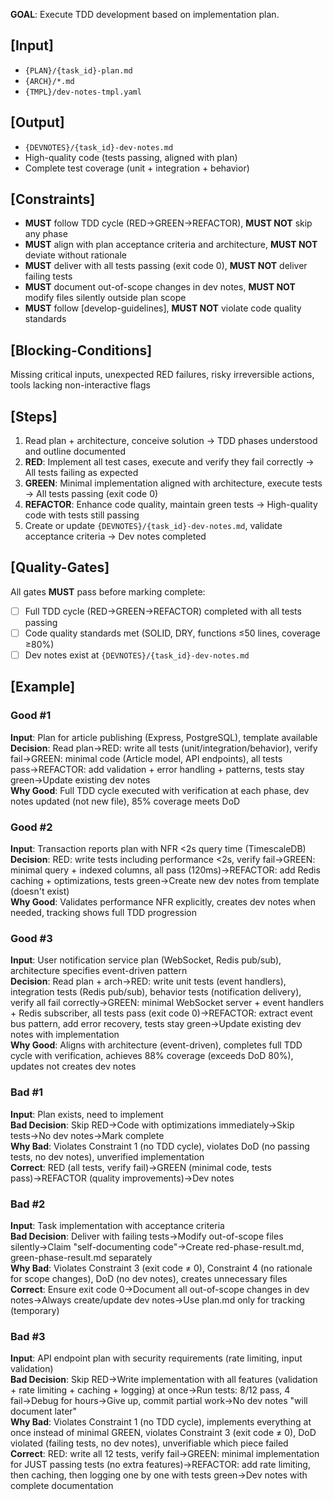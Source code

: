 **GOAL**: Execute TDD development based on implementation plan.

## [Input]
- `{PLAN}/{task_id}-plan.md`
- `{ARCH}/*.md`
- `{TMPL}/dev-notes-tmpl.yaml`

## [Output]
- `{DEVNOTES}/{task_id}-dev-notes.md`
- High-quality code (tests passing, aligned with plan)
- Complete test coverage (unit + integration + behavior)

## [Constraints]
- **MUST** follow TDD cycle (RED→GREEN→REFACTOR), **MUST NOT** skip any phase
- **MUST** align with plan acceptance criteria and architecture, **MUST NOT** deviate without rationale
- **MUST** deliver with all tests passing (exit code 0), **MUST NOT** deliver failing tests
- **MUST** document out-of-scope changes in dev notes, **MUST NOT** modify files silently outside plan scope
- **MUST** follow [develop-guidelines], **MUST NOT** violate code quality standards

## [Blocking-Conditions]
Missing critical inputs, unexpected RED failures, risky irreversible actions, tools lacking non-interactive flags

## [Steps]
1. Read plan + architecture, conceive solution → TDD phases understood and outline documented
2. **RED**: Implement all test cases, execute and verify they fail correctly → All tests failing as expected
3. **GREEN**: Minimal implementation aligned with architecture, execute tests → All tests passing (exit code 0)
4. **REFACTOR**: Enhance code quality, maintain green tests → High-quality code with tests still passing
5. Create or update `{DEVNOTES}/{task_id}-dev-notes.md`, validate acceptance criteria → Dev notes completed

## [Quality-Gates]
All gates **MUST** pass before marking complete:
- [ ] Full TDD cycle (RED→GREEN→REFACTOR) completed with all tests passing
- [ ] Code quality standards met (SOLID, DRY, functions ≤50 lines, coverage ≥80%)
- [ ] Dev notes exist at `{DEVNOTES}/{task_id}-dev-notes.md`

## [Example]

### Good #1
**Input**: Plan for article publishing (Express, PostgreSQL), template available  
**Decision**: Read plan→RED: write all tests (unit/integration/behavior), verify fail→GREEN: minimal code (Article model, API endpoints), all tests pass→REFACTOR: add validation + error handling + patterns, tests stay green→Update existing dev notes  
**Why Good**: Full TDD cycle executed with verification at each phase, dev notes updated (not new file), 85% coverage meets DoD

### Good #2
**Input**: Transaction reports plan with NFR <2s query time (TimescaleDB)  
**Decision**: RED: write tests including performance <2s, verify fail→GREEN: minimal query + indexed columns, all pass (120ms)→REFACTOR: add Redis caching + optimizations, tests green→Create new dev notes from template (doesn't exist)  
**Why Good**: Validates performance NFR explicitly, creates dev notes when needed, tracking shows full TDD progression

### Good #3
**Input**: User notification service plan (WebSocket, Redis pub/sub), architecture specifies event-driven pattern  
**Decision**: Read plan + arch→RED: write unit tests (event handlers), integration tests (Redis pub/sub), behavior tests (notification delivery), verify all fail correctly→GREEN: minimal WebSocket server + event handlers + Redis subscriber, all tests pass (exit code 0)→REFACTOR: extract event bus pattern, add error recovery, tests stay green→Update existing dev notes with implementation  
**Why Good**: Aligns with architecture (event-driven), completes full TDD cycle with verification, achieves 88% coverage (exceeds DoD 80%), updates not creates dev notes

### Bad #1
**Input**: Plan exists, need to implement  
**Bad Decision**: Skip RED→Code with optimizations immediately→Skip tests→No dev notes→Mark complete  
**Why Bad**: Violates Constraint 1 (no TDD cycle), violates DoD (no passing tests, no dev notes), unverified implementation  
**Correct**: RED (all tests, verify fail)→GREEN (minimal code, tests pass)→REFACTOR (quality improvements)→Dev notes

### Bad #2
**Input**: Task implementation with acceptance criteria  
**Bad Decision**: Deliver with failing tests→Modify out-of-scope files silently→Claim "self-documenting code"→Create red-phase-result.md, green-phase-result.md separately  
**Why Bad**: Violates Constraint 3 (exit code ≠ 0), Constraint 4 (no rationale for scope changes), DoD (no dev notes), creates unnecessary files  
**Correct**: Ensure exit code 0→Document all out-of-scope changes in dev notes→Always create/update dev notes→Use plan.md only for tracking (temporary)

### Bad #3
**Input**: API endpoint plan with security requirements (rate limiting, input validation)  
**Bad Decision**: Skip RED→Write implementation with all features (validation + rate limiting + caching + logging) at once→Run tests: 8/12 pass, 4 fail→Debug for hours→Give up, commit partial work→No dev notes "will document later"  
**Why Bad**: Violates Constraint 1 (no TDD cycle), implements everything at once instead of minimal GREEN, violates Constraint 3 (exit code ≠ 0), DoD violated (failing tests, no dev notes), unverifiable which piece failed  
**Correct**: RED: write all 12 tests, verify fail→GREEN: minimal implementation for JUST passing tests (no extra features)→REFACTOR: add rate limiting, then caching, then logging one by one with tests green→Dev notes with complete documentation
